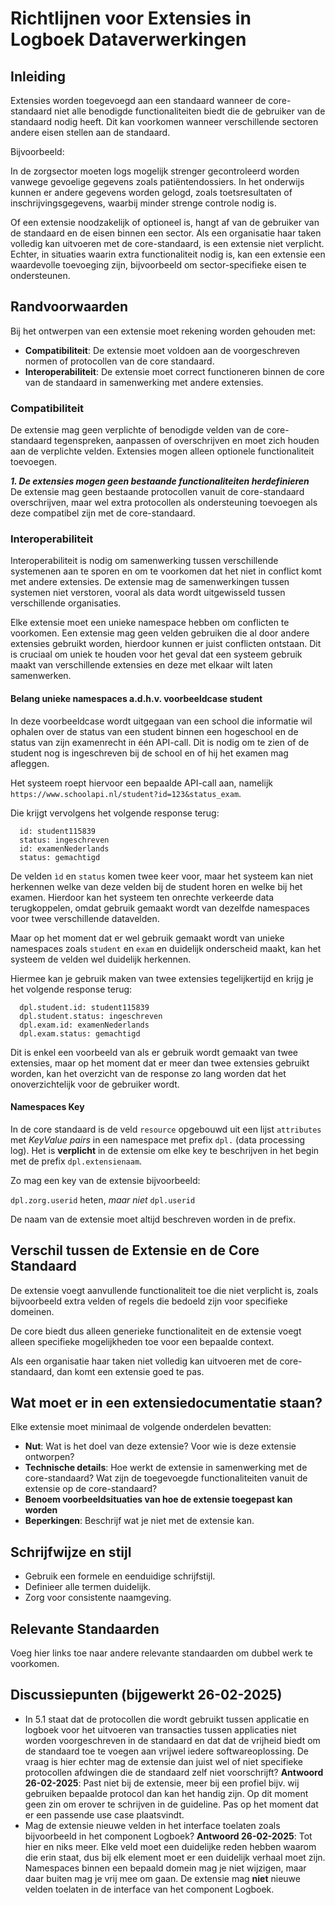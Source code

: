 # Richtlijnen voor Extensies in Logboek Dataverwerkingen

## Inleiding
Extensies worden toegevoegd aan een standaard wanneer de core-standaard niet alle benodigde functionaliteiten biedt die de gebruiker van de standaard nodig heeft. Dit kan voorkomen wanneer verschillende sectoren andere eisen stellen aan de standaard.

Bijvoorbeeld:

In de zorgsector moeten logs mogelijk strenger gecontroleerd worden vanwege gevoelige gegevens zoals patiëntendossiers.
In het onderwijs kunnen er andere gegevens worden gelogd, zoals toetsresultaten of inschrijvingsgegevens, waarbij minder strenge controle nodig is.

Of een extensie noodzakelijk of optioneel is, hangt af van de gebruiker van de standaard en de eisen binnen een sector. Als een organisatie haar taken volledig kan uitvoeren met de core-standaard, is een extensie niet verplicht. Echter, in situaties waarin extra functionaliteit nodig is, kan een extensie een waardevolle toevoeging zijn, bijvoorbeeld om sector-specifieke eisen te ondersteunen.

## Randvoorwaarden
Bij het ontwerpen van een extensie moet rekening worden gehouden met:
- **Compatibiliteit**: De extensie moet voldoen aan de voorgeschreven normen of protocollen van de core standaard.
- **Interoperabiliteit**: De extensie moet correct functioneren binnen de core van de standaard in samenwerking met andere extensies.

### Compatibiliteit

De extensie mag geen verplichte of benodigde velden van de core-standaard tegenspreken, aanpassen of overschrijven en moet zich houden aan de verplichte velden. Extensies mogen alleen optionele functionaliteit toevoegen.

***1. De extensies mogen geen bestaande functionaliteiten herdefinieren***
<br>
De extensie mag geen bestaande protocollen vanuit de core-standaard overschrijven, maar wel extra protocollen als ondersteuning toevoegen als deze compatibel zijn met de core-standaard.

### Interoperabiliteit
Interoperabiliteit is nodig om samenwerking tussen verschillende systemenen aan te sporen en om te voorkomen dat het niet in conflict komt met andere extensies. De extensie mag de samenwerkingen tussen systemen niet verstoren, vooral als data wordt uitgewisseld tussen verschillende organisaties. 

Elke extensie moet een unieke namespace hebben om conflicten te voorkomen. Een extensie mag geen velden gebruiken die al door andere extensies gebruikt worden, hierdoor kunnen er juist conflicten ontstaan. Dit is cruciaal om uniek te houden voor het geval dat een systeem gebruik maakt van verschillende extensies en deze met elkaar wilt laten samenwerken.

#### Belang unieke namespaces a.d.h.v. voorbeeldcase student
In deze voorbeeldcase wordt uitgegaan van een school die informatie wil ophalen over de status van een student binnen een hogeschool en de status van zijn examenrecht in één API-call. Dit is nodig om te zien of de student nog is ingeschreven bij de school en of hij het examen mag afleggen.

Het systeem roept hiervoor een bepaalde API-call aan, namelijk ```https://www.schoolapi.nl/student?id=123&status_exam```.

Die krijgt vervolgens het volgende response terug:

```
  id: student115839
  status: ingeschreven
  id: examenNederlands
  status: gemachtigd
```
De velden ```ìd``` en ```status``` komen twee keer voor, maar het systeem kan niet herkennen welke van deze velden bij de student horen en welke bij het examen. 
Hierdoor kan het systeem ten onrechte verkeerde data terugkoppelen, omdat gebruik gemaakt wordt van dezelfde namespaces voor twee verschillende datavelden.

Maar op het moment dat er wel gebruik gemaakt wordt van unieke namespaces zoals `student` en `exam` en duidelijk onderscheid maakt, kan het systeem de velden wel duidelijk herkennen. 

Hiermee kan je gebruik maken van twee extensies tegelijkertijd en krijg je het volgende response terug:

```
  dpl.student.id: student115839
  dpl.student.status: ingeschreven
  dpl.exam.id: examenNederlands
  dpl.exam.status: gemachtigd
```

Dit is enkel een voorbeeld van als er gebruik wordt gemaakt van twee extensies, maar op het moment dat er meer dan twee extensies gebruikt worden, kan het overzicht van de response zo lang worden dat het onoverzichtelijk voor de gebruiker wordt. 

#### Namespaces Key
In de core standaard is de veld ```resource``` opgebouwd uit een lijst ```attributes``` met *KeyValue pairs* in een namespace met prefix ```dpl.``` (data processing log). Het is **verplicht** in de extensie om elke key te beschrijven in het begin met de prefix ```dpl.extensienaam```.

Zo mag een key van de extensie bijvoorbeeld:

```dpl.zorg.userid``` heten, *maar niet* ```dpl.userid```

De naam van de extensie moet altijd beschreven worden in de prefix.

## Verschil tussen de Extensie en de Core Standaard
De extensie voegt aanvullende functionaliteit toe die niet verplicht is, zoals bijvoorbeeld extra velden of regels die bedoeld zijn voor specifieke domeinen.

De core biedt dus alleen generieke functionaliteit en de extensie voegt alleen specifieke mogelijkheden toe voor een bepaalde context.

Als een organisatie haar taken niet volledig kan uitvoeren met de core-standaard, dan komt een extensie goed te pas.
## Wat moet er in een extensiedocumentatie staan?
Elke extensie moet minimaal de volgende onderdelen bevatten:
- **Nut**: Wat is het doel van deze extensie? Voor wie is deze extensie ontworpen?
- **Technische details**: Hoe werkt de extensie in samenwerking met de core-standaard? Wat zijn de toegevoegde functionaliteiten vanuit de extensie op de core-standaard?
- **Benoem voorbeeldsituaties van hoe de extensie toegepast kan worden**
- **Beperkingen**: Beschrijf wat je niet met de extensie kan.

## Schrijfwijze en stijl
- Gebruik een formele en eenduidige schrijfstijl.
- Definieer alle termen duidelijk.
- Zorg voor consistente naamgeving.

## Relevante Standaarden
Voeg hier links toe naar andere relevante standaarden om dubbel werk te voorkomen.

## Discussiepunten (bijgewerkt 26-02-2025)

- In 5.1 staat dat de protocollen die wordt gebruikt tussen applicatie en logboek voor het uitvoeren van transacties tussen applicaties niet worden voorgeschreven in de standaard en dat dat de vrijheid biedt om de standaard toe te voegen aan vrijwel iedere softwareoplossing. De vraag is hier echter mag de extensie dan juist wel of niet specifieke protocollen afdwingen die de standaard zelf niet voorschrijft? **Antwoord 26-02-2025**: Past niet bij de extensie, meer bij een profiel bijv. wij gebruiken bepaalde protocol dan kan het handig zijn. Op dit moment geen zin om erover te schrijven in de guideline. Pas op het moment dat er een passende use case plaatsvindt.
- Mag de extensie nieuwe velden in het interface toelaten zoals bijvoorbeeld in het component Logboek? **Antwoord 26-02-2025**: Tot hier en niks meer. Elke veld moet een duidelijke reden hebben waarom die erin staat, dus bij elk element moet er een duidelijk verhaal moet zijn. Namespaces binnen een bepaald domein mag je niet wijzigen, maar daar buiten mag je vrij mee om gaan. De extensie mag **niet** nieuwe velden toelaten in de interface van het component Logboek.


